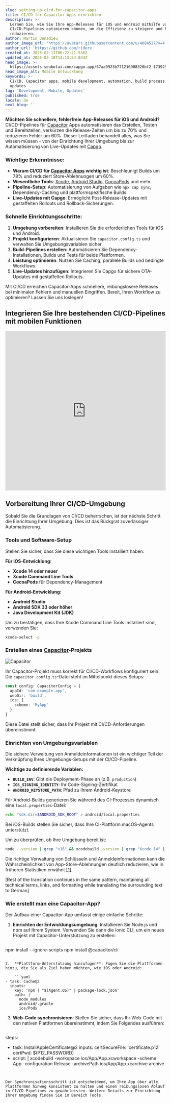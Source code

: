 ```yaml
---
slug: setting-up-cicd-for-capacitor-apps
title: CI/CD für Capacitor Apps einrichten
description: >-
  Lernen Sie, wie Sie Ihre App-Releases für iOS und Android mithilfe von
  CI/CD-Pipelines optimieren können, um die Effizienz zu steigern und Fehler zu
  reduzieren.
author: Martin Donadieu
author_image_url: 'https://avatars.githubusercontent.com/u/4084527?v=4'
author_url: 'https://github.com/riderx'
created_at: 2025-02-11T06:22:21.536Z
updated_at: 2025-03-18T13:13:54.034Z
head_image: >-
  https://assets.seobotai.com/capgo.app/67aa9923b771216988320bf2-1739254956493.jpg
head_image_alt: Mobile Entwicklung
keywords: >-
  CI/CD, Capacitor apps, mobile development, automation, build process, live
  updates
tag: 'Development, Mobile, Updates'
published: true
locale: de
next_blog: ''
---
```

**Möchten Sie schnellere, fehlerfreie App-Releases für iOS und Android?** CI/CD-Pipelines für [Capacitor](https://capacitorjs.com/) Apps automatisieren das Erstellen, Testen und Bereitstellen, verkürzen die Release-Zeiten um bis zu 70% und reduzieren Fehler um 60%. Dieser Leitfaden behandelt alles, was Sie wissen müssen - von der Einrichtung Ihrer Umgebung bis zur Automatisierung von Live-Updates mit [Capgo](https://capgo.app/).

### Wichtige Erkenntnisse:

- **Warum CI/CD für [Capacitor Apps](https://capgo.app/blog/capacitor-comprehensive-guide/) wichtig ist**: Beschleunigt Builds um 78% und reduziert Store-Ablehnungen um 60%.
- **Wesentliche Tools**: [Xcode](https://developer.apple.com/xcode/), [Android Studio](https://developer.android.com/studio), [CocoaPods](https://cocoapods.org/) und mehr.
- **Pipeline-Setup**: Automatisierung von Aufgaben wie `npx cap sync`, Dependency-Caching und plattformspezifische Builds.
- **Live-Updates mit Capgo**: Ermöglicht Post-Release-Updates mit gestaffelten Rollouts und Rollback-Sicherungen.

### Schnelle Einrichtungsschritte:

1. **Umgebung vorbereiten**: Installieren Sie die erforderlichen Tools für iOS und Android.
2. **Projekt konfigurieren**: Aktualisieren Sie `capacitor.config.ts` und verwalten Sie Umgebungsvariablen sicher.
3. **Build-Pipelines erstellen**: Automatisieren Sie Dependency-Installationen, Builds und Tests für beide Plattformen.
4. **Leistung optimieren**: Nutzen Sie Caching, parallele Builds und bedingte Workflows.
5. **Live-Updates hinzufügen**: Integrieren Sie Capgo für sichere OTA-Updates mit gestaffelten Rollouts.

Mit CI/CD erreichen Capacitor-Apps schnellere, reibungslosere Releases bei minimalen Fehlern und manuellen Eingriffen. Bereit, Ihren Workflow zu optimieren? Lassen Sie uns loslegen!

## Integrieren Sie Ihre bestehenden CI/CD-Pipelines mit mobilen Funktionen

<iframe src="https://www.youtube.com/embed/rIPnuVwvbb0" title="YouTube video player" frameborder="0" allow="accelerometer; autoplay; clipboard-write; encrypted-media; gyroscope; picture-in-picture; web-share" referrerpolicy="strict-origin-when-cross-origin" style="width: 100%; height: 500px;" allowfullscreen></iframe>

## Vorbereitung Ihrer CI/CD-Umgebung

Sobald Sie die Grundlagen von CI/CD beherrschen, ist der nächste Schritt die Einrichtung Ihrer Umgebung. Dies ist das Rückgrat zuverlässiger Automatisierung.

### Tools und Software-Setup

Stellen Sie sicher, dass Sie diese wichtigen Tools installiert haben:

**Für iOS-Entwicklung:**

- **Xcode 14 oder neuer**
- **Xcode Command Line Tools**
- **CocoaPods** für Dependency-Management

**Für Android-Entwicklung:**

- **Android Studio**
- **Android SDK 33 oder höher**
- **Java Development Kit (JDK)**

Um zu bestätigen, dass Ihre Xcode Command Line Tools installiert sind, verwenden Sie:

```bash
xcode-select -p
```

### Erstellen eines [Capacitor](https://capacitorjs.com/)-Projekts

![Capacitor](https://mars-images.imgix.net/seobot/screenshots/capacitorjs.com-4c1a6a7e452082d30f5bff9840b00b7d-2025-02-11.jpg?auto=compress)

Ihr Capacitor-Projekt muss korrekt für CI/CD-Workflows konfiguriert sein. Die `capacitor.config.ts`-Datei steht im Mittelpunkt dieses Setups:

```typescript
const config: CapacitorConfig = {
  appId: 'com.example.app',
  webDir: 'build',
  ios: { 
    scheme: 'MyApp'
  }
}
```

Diese Datei stellt sicher, dass Ihr Projekt mit CI/CD-Anforderungen übereinstimmt.

### Einrichten von Umgebungsvariablen

Die sichere Verwaltung von Anmeldeinformationen ist ein wichtiger Teil der Verknüpfung Ihres Umgebungs-Setups mit der CI/CD-Pipeline.

**Wichtige zu definierende Variablen:**

- **`BUILD_ENV`**: Gibt die Deployment-Phase an (z.B. `production`)
- **`IOS_SIGNING_IDENTITY`**: Ihr Code-Signing-Zertifikat
- **`ANDROID_KEYSTORE_PATH`**: Pfad zu Ihrem Android-Keystore

Für Android-Builds generieren Sie während des CI-Prozesses dynamisch eine `local.properties`-Datei:

```bash
echo "sdk.dir=$ANDROID_SDK_ROOT" > android/local.properties
```

Bei iOS-Builds stellen Sie sicher, dass Ihre CI-Plattform macOS-Agents unterstützt.

Um zu überprüfen, ob Ihre Umgebung bereit ist:

```bash
node --version | grep "v16" && xcodebuild -version | grep "Xcode 14" || exit 1
```

Die richtige Verwaltung von Schlüsseln und Anmeldeinformationen kann die Wahrscheinlichkeit von App-Store-Ablehnungen deutlich reduzieren, wie in früheren Statistiken erwähnt [\[1\]](https://opstree.com/blog/2023/06/27/cicd-for-mobile-app-development-using-capacitor-js-on-azure-devops/).

[Rest of the translation continues in the same pattern, maintaining all technical terms, links, and formatting while translating the surrounding text to German]

### Wie erstellt man eine Capacitor-App?

Der Aufbau einer Capacitor-App umfasst einige einfache Schritte:

1.  **Einrichten der Entwicklungsumgebung**: Installieren Sie Node.js und npm auf Ihrem System. Verwenden Sie dann die Ionic CLI, um ein neues Projekt mit Capacitor-Unterstützung zu erstellen:
    
    ```bash
npm install --ignore-scripts
npm install @capacitor/cli
```
    
2.  **Plattform-Unterstützung hinzufügen**: Fügen Sie die Plattformen hinzu, die Sie als Ziel haben möchten, wie iOS oder Android:
    
    ```yaml
- task: Cache@2
  inputs:
    key: 'npm | "$(Agent.OS)" | package-lock.json'
    path: |
      node_modules
      android/.gradle
      ios/Pods
```
    
3.  **Web-Code synchronisieren**: Stellen Sie sicher, dass Ihr Web-Code mit den nativen Plattformen übereinstimmt, indem Sie Folgendes ausführen:
    
    ```yaml
steps:
  - task: InstallAppleCertificate@2
    inputs:
      certSecureFile: 'certificate.p12'
      certPwd: $(P12_PASSWORD)
  - script: |
      xcodebuild -workspace ios/App/App.xcworkspace -scheme App -configuration Release -archivePath ios/App/App.xcarchive archive
```
    

Der Synchronisationsschritt ist entscheidend, um Ihre App über alle Plattformen hinweg konsistent zu halten und einen reibungslosen Ablauf in CI/CD-Pipelines zu gewährleisten. Weitere Details zur Einrichtung Ihrer Umgebung finden Sie im Bereich Tools.
